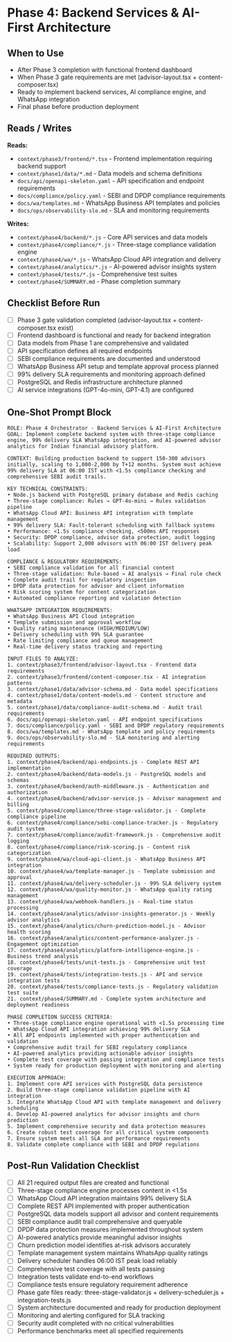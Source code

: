 # Phase 4: Backend Services & AI-First Architecture

## When to Use
- After Phase 3 completion with functional frontend dashboard
- When Phase 3 gate requirements are met (advisor-layout.tsx + content-composer.tsx)
- Ready to implement backend services, AI compliance engine, and WhatsApp integration
- Final phase before production deployment

## Reads / Writes

**Reads:**
- `context/phase3/frontend/*.tsx` - Frontend implementation requiring backend support
- `context/phase1/data/*.md` - Data models and schema definitions
- `docs/api/openapi-skeleton.yaml` - API specification and endpoint requirements
- `docs/compliance/policy.yaml` - SEBI and DPDP compliance requirements
- `docs/wa/templates.md` - WhatsApp Business API templates and policies
- `docs/ops/observability-slo.md` - SLA and monitoring requirements

**Writes:**
- `context/phase4/backend/*.js` - Core API services and data models
- `context/phase4/compliance/*.js` - Three-stage compliance validation engine
- `context/phase4/wa/*.js` - WhatsApp Cloud API integration and delivery
- `context/phase4/analytics/*.js` - AI-powered advisor insights system
- `context/phase4/tests/*.js` - Comprehensive test suites
- `context/phase4/SUMMARY.md` - Phase completion summary

## Checklist Before Run

- [ ] Phase 3 gate validation completed (advisor-layout.tsx + content-composer.tsx exist)
- [ ] Frontend dashboard is functional and ready for backend integration
- [ ] Data models from Phase 1 are comprehensive and validated
- [ ] API specification defines all required endpoints
- [ ] SEBI compliance requirements are documented and understood
- [ ] WhatsApp Business API setup and template approval process planned
- [ ] 99% delivery SLA requirements and monitoring approach defined
- [ ] PostgreSQL and Redis infrastructure architecture planned
- [ ] AI service integrations (GPT-4o-mini, GPT-4.1) are configured

## One-Shot Prompt Block

```
ROLE: Phase 4 Orchestrator - Backend Services & AI-First Architecture
GOAL: Implement complete backend system with three-stage compliance engine, 99% delivery SLA WhatsApp integration, and AI-powered advisor analytics for Indian financial advisory platform.

CONTEXT: Building production backend to support 150-300 advisors initially, scaling to 1,000-2,000 by T+12 months. System must achieve 99% delivery SLA at 06:00 IST with <1.5s compliance checking and comprehensive SEBI audit trails.

KEY TECHNICAL CONSTRAINTS:
• Node.js backend with PostgreSQL primary database and Redis caching
• Three-stage compliance: Rules → GPT-4o-mini → Rules validation pipeline
• WhatsApp Cloud API: Business API integration with template management
• 99% delivery SLA: Fault-tolerant scheduling with fallback systems
• Performance: <1.5s compliance checking, <500ms API responses
• Security: DPDP compliance, advisor data protection, audit logging
• Scalability: Support 2,000 advisors with 06:00 IST delivery peak load

COMPLIANCE & REGULATORY REQUIREMENTS:
• SEBI compliance validation for all financial content
• Three-stage validation: Rule-based → AI analysis → Final rule check
• Complete audit trail for regulatory inspection
• DPDP data protection for advisor and client information
• Risk scoring system for content categorization
• Automated compliance reporting and violation detection

WHATSAPP INTEGRATION REQUIREMENTS:
• WhatsApp Business API Cloud integration
• Template submission and approval workflow
• Quality rating maintenance (HIGH/MEDIUM/LOW)
• Delivery scheduling with 99% SLA guarantee
• Rate limiting compliance and queue management
• Real-time delivery status tracking and reporting

INPUT FILES TO ANALYZE:
1. context/phase3/frontend/advisor-layout.tsx - Frontend data requirements
2. context/phase3/frontend/content-composer.tsx - AI integration patterns
3. context/phase1/data/advisor-schema.md - Data model specifications
4. context/phase1/data/content-models.md - Content structure and metadata
5. context/phase1/data/compliance-audit-schema.md - Audit trail requirements
6. docs/api/openapi-skeleton.yaml - API endpoint specifications
7. docs/compliance/policy.yaml - SEBI and DPDP regulatory requirements
8. docs/wa/templates.md - WhatsApp template and policy requirements
9. docs/ops/observability-slo.md - SLA monitoring and alerting requirements

REQUIRED OUTPUTS:
1. context/phase4/backend/api-endpoints.js - Complete REST API implementation
2. context/phase4/backend/data-models.js - PostgreSQL models and schemas
3. context/phase4/backend/auth-middleware.js - Authentication and authorization
4. context/phase4/backend/advisor-service.js - Advisor management and billing
5. context/phase4/compliance/three-stage-validator.js - Complete compliance pipeline
6. context/phase4/compliance/sebi-compliance-tracker.js - Regulatory audit system
7. context/phase4/compliance/audit-framework.js - Comprehensive audit logging
8. context/phase4/compliance/risk-scoring.js - Content risk categorization
9. context/phase4/wa/cloud-api-client.js - WhatsApp Business API integration
10. context/phase4/wa/template-manager.js - Template submission and approval
11. context/phase4/wa/delivery-scheduler.js - 99% SLA delivery system
12. context/phase4/wa/quality-monitor.js - WhatsApp quality rating management
13. context/phase4/wa/webhook-handlers.js - Real-time status processing
14. context/phase4/analytics/advisor-insights-generator.js - Weekly advisor analytics
15. context/phase4/analytics/churn-prediction-model.js - Advisor health scoring
16. context/phase4/analytics/content-performance-analyzer.js - Engagement optimization
17. context/phase4/analytics/platform-intelligence-engine.js - Business trend analysis
18. context/phase4/tests/unit-tests.js - Comprehensive unit test coverage
19. context/phase4/tests/integration-tests.js - API and service integration tests
20. context/phase4/tests/compliance-tests.js - Regulatory validation test suite
21. context/phase4/SUMMARY.md - Complete system architecture and deployment readiness

PHASE COMPLETION SUCCESS CRITERIA:
• Three-stage compliance engine operational with <1.5s processing time
• WhatsApp Cloud API integration achieving 99% delivery SLA
• All API endpoints implemented with proper authentication and validation
• Comprehensive audit trail for SEBI regulatory compliance
• AI-powered analytics providing actionable advisor insights
• Complete test coverage with passing integration and compliance tests
• System ready for production deployment with monitoring and alerting

EXECUTION APPROACH:
1. Implement core API services with PostgreSQL data persistence
2. Build three-stage compliance validation pipeline with AI integration
3. Integrate WhatsApp Cloud API with template management and delivery scheduling
4. Develop AI-powered analytics for advisor insights and churn prediction
5. Implement comprehensive security and data protection measures
6. Create robust test coverage for all critical system components
7. Ensure system meets all SLA and performance requirements
8. Validate complete compliance with SEBI and DPDP regulations
```

## Post-Run Validation Checklist

- [ ] All 21 required output files are created and functional
- [ ] Three-stage compliance engine processes content in <1.5s
- [ ] WhatsApp Cloud API integration maintains 99% delivery SLA
- [ ] Complete REST API implemented with proper authentication
- [ ] PostgreSQL data models support all advisor and content requirements
- [ ] SEBI compliance audit trail comprehensive and queryable
- [ ] DPDP data protection measures implemented throughout system
- [ ] AI-powered analytics provide meaningful advisor insights
- [ ] Churn prediction model identifies at-risk advisors accurately
- [ ] Template management system maintains WhatsApp quality ratings
- [ ] Delivery scheduler handles 06:00 IST peak load reliably
- [ ] Comprehensive test coverage with all tests passing
- [ ] Integration tests validate end-to-end workflows
- [ ] Compliance tests ensure regulatory requirement adherence
- [ ] Phase gate files ready: three-stage-validator.js + delivery-scheduler.js + integration-tests.js
- [ ] System architecture documented and ready for production deployment
- [ ] Monitoring and alerting configured for SLA tracking
- [ ] Security audit completed with no critical vulnerabilities
- [ ] Performance benchmarks meet all specified requirements